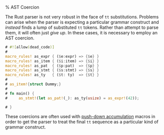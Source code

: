 % AST Coercion

The Rust parser is not very robust in the face of `tt` substitutions.  Problems can arise when the parser is expecting a particular grammar construct and *instead* finds a lump of substituted `tt` tokens.  Rather than attempt to parse them, it will often just *give up*.  In these cases, it is necessary to employ an AST coercion.

```rust
# #![allow(dead_code)]
# 
macro_rules! as_expr { ($e:expr) => {$e} }
macro_rules! as_item { ($i:item) => {$i} }
macro_rules! as_pat  { ($p:pat)  => {$p} }
macro_rules! as_stmt { ($s:stmt) => {$s} }
macro_rules! as_ty   { ($t: ty)  => {$t} }
# 
# as_item!{struct Dummy;}
# 
# fn main() {
#     as_stmt!(let as_pat!(_): as_ty(usize) = as_expr!(42));

# }
```

These coercions are often used with [push-down accumulation] macros in order to get the parser to treat the final `tt` sequence as a particular kind of grammar construct.

[push-down accumulation]: pat-push-down-accumulation.html
